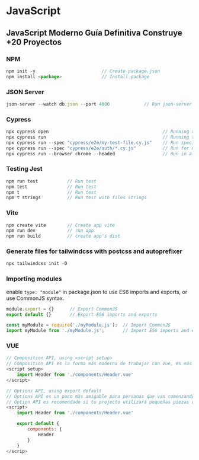 # JavaScript

## JavaScript Moderno Guía Definitiva Construye +20 Proyectos

### NPM 
```javascript
npm init -y                         // Create package.json
npm install <package>               // Install package
```

### JSON Server
```javascript
json-server --watch db.json --port 4000             // Run json-server
```

### Cypress
```javascript
npx cypress open                                           // Running tests interactively
npx cypress run                                            // Running tests headlessly (CLI mode)
npx cypress run --spec "cypress/e2e/my-test-file.cy.js"    // Run specific tests
npx cypress run --spec "cypress/e2e/auth/*.cy.js"          // Run for multiple files
npx cypress run --browser chrome --headed                  // Run in a specific browser
```

### Testing Jest
```javascript
npm run test           // Run test
npm test               // Run test
npm t                  // Run test
npm t strings          // Run test with files strings
```

### Vite
```javascript
npm create vite        // Create app vite
npm run dev            // run app
npm run build          // create app's dist
```

### Generate files for tailwindcss with postcss and autoprefixer
```javascript
npx tailwindcss init -D
```

### Importing modules
enable `type: "module"` in package.json to use ES6 imports and exports, or use CommonJS syntax.

```javascript
module.export = {}      // Export CommonJS 
export default {}       // Export ES6 imports and exports
```

```javascript
const myModule = require('./myModule.js');  // Import CommonJS
import myModule from './myModule.js';       // Import ES6 imports and exports
```

### VUE
```javascript
// Composition API, using <script setup>
// Composition API es la forma más moderna de trabajar con Vue, es más flexible y permite una mejor organización del código. Es recomendado si todo tu proyecto está basado en Vue 3.
<script setup>
    import Header from './components/Header.vue'
</script>

// Options API, using export default
// Options API es un poco mas amigable para personas que van comenzando, también es la opción recomendada para personas que tiene más experiencia con lenguajes orientados a objetos.
// Option API es recomendado si tu projecto utilizará pequeñas piezas de Vue o escenarios no tan complejos.
<script>
    import Header from './components/Header.vue'

    export default {
        components: {
            Header
        }
    }
</scrip>
```